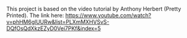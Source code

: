 This project is based on the video tutorial by Anthony Herbert (Pretty Printed).
The link here: https://www.youtube.com/watch?v=phHM6glUURw&list=PLXmMXHVSvS-DQfOsQdXkzEZyD0Vei7PKf&index=5
